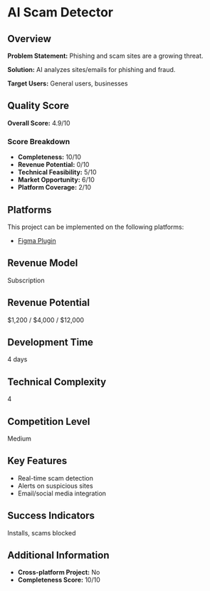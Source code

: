 # AI Scam Detector

## Overview
**Problem Statement:** Phishing and scam sites are a growing threat.

**Solution:** AI analyzes sites/emails for phishing and fraud.

**Target Users:** General users, businesses

## Quality Score
**Overall Score:** 4.9/10

### Score Breakdown
- **Completeness:** 10/10
- **Revenue Potential:** 0/10
- **Technical Feasibility:** 5/10
- **Market Opportunity:** 6/10
- **Platform Coverage:** 2/10

## Platforms
This project can be implemented on the following platforms:
- [Figma Plugin](./platforms/figma-plugin/)

## Revenue Model
Subscription

## Revenue Potential
$1,200 / $4,000 / $12,000

## Development Time
4 days

## Technical Complexity
4

## Competition Level
Medium

## Key Features
- Real-time scam detection
- Alerts on suspicious sites
- Email/social media integration

## Success Indicators
Installs, scams blocked

## Additional Information
- **Cross-platform Project:** No
- **Completeness Score:** 10/10
